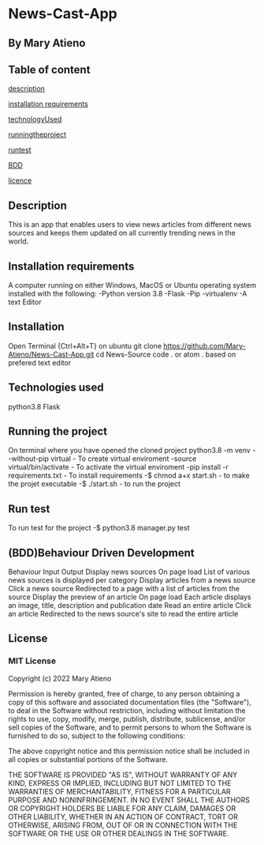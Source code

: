 # News-Cast-App

## By Mary Atieno

## Table of content

[description](#description)

[installation requirements](#installation)

[technologyUsed](#technologyUsed)

[runningtheproject](#runningproject)

[runtest](#runtest)

[BDD](#BDDbehaviour-driven-development)

[licence](#licence)

## Description

This is an app that enables users to view news articles from different news sources and keeps them updated on all currently trending news in the world.

## Installation requirements

A computer running on either Windows, MacOS or Ubuntu operating system installed with the following:
-Python version 3.8
-Flask
-Pip
-virtualenv
-A text  Editor

## Installation

Open Terminal {Ctrl+Alt+T} on ubuntu
git clone <https://github.com/Mary-Atieno/News-Cast-App.git>
cd News-Source
code . or atom . based on prefered text editor

## Technologies used

python3.8
Flask

## Running the project

On terminal where you have opened the cloned project
python3.8 -m venv --without-pip virtual - To create virtual enviroment
 -source virtual/bin/activate - To activate the virtual enviroment
 -pip install -r requirements.txt - To install requirements
 -$ chmod a+x start.sh - to make the projet executable
 -$ ./start.sh - to run the project

## Run test

To run test for the project
 -$ python3.8 manager.py test

## (BDD)Behaviour Driven Development

Behaviour Input Output
Display news sources On page load List of various news sources is displayed per category
Display articles from a news source Click a news source Redirected to a page with a list of articles from the source
Display the preview of an article On page load Each article displays an image, title, description and publication date
Read an entire article Click an article Redirected to the news source's site to read the entire article

## License

### MIT License

Copyright (c) 2022 Mary Atieno

Permission is hereby granted, free of charge, to any person obtaining a copy
of this software and associated documentation files (the "Software"), to deal
in the Software without restriction, including without limitation the rights
to use, copy, modify, merge, publish, distribute, sublicense, and/or sell
copies of the Software, and to permit persons to whom the Software is
furnished to do so, subject to the following conditions:

The above copyright notice and this permission notice shall be included in all
copies or substantial portions of the Software.

THE SOFTWARE IS PROVIDED "AS IS", WITHOUT WARRANTY OF ANY KIND, EXPRESS OR
IMPLIED, INCLUDING BUT NOT LIMITED TO THE WARRANTIES OF MERCHANTABILITY,
FITNESS FOR A PARTICULAR PURPOSE AND NONINFRINGEMENT. IN NO EVENT SHALL THE
AUTHORS OR COPYRIGHT HOLDERS BE LIABLE FOR ANY CLAIM, DAMAGES OR OTHER
LIABILITY, WHETHER IN AN ACTION OF CONTRACT, TORT OR OTHERWISE, ARISING FROM,
OUT OF OR IN CONNECTION WITH THE SOFTWARE OR THE USE OR OTHER DEALINGS IN THE
SOFTWARE.
